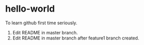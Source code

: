 # hello-world
To learn github first time seriously.
1. Edit README in master branch.
2. Edit README in master branch after feature1 branch created.
